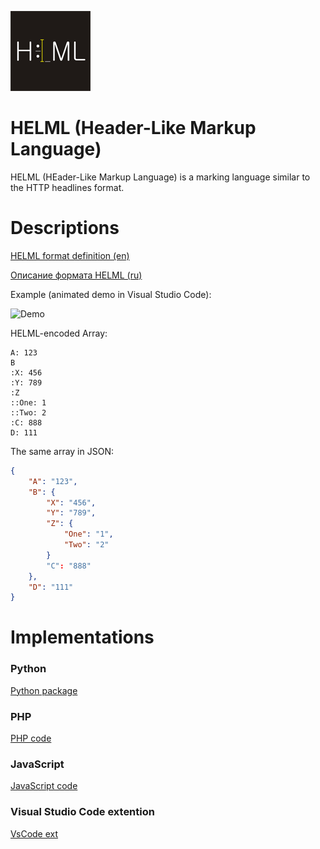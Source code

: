 
![helml-logo](https://github.com/dynoser/HELML/raw/master/logo/icon.png)

# HELML (Header-Like Markup Language)

HELML (HEader-Like Markup Language) is a marking language similar to the HTTP headlines format.

# Descriptions

[HELML format definition (en)](https://github.com/dynoser/HELML/blob/master/docs/README-HELML_en.md)

[Описание формата HELML (ru)](https://github.com/dynoser/HELML/blob/master/docs/README-HELML_ru.md)


Example (animated demo in Visual Studio Code):

![Demo](https://i.imgur.com/WyGbJmO.gif)

HELML-encoded Array:
```console
A: 123
B
:X: 456
:Y: 789
:Z
::One: 1
::Two: 2
:C: 888
D: 111
```
The same array in JSON:
```json
{
    "A": "123",
    "B": {
        "X": "456",
        "Y": "789",
        "Z": {
            "One": "1",
            "Two": "2"
        }
        "C": "888"
    },
    "D": "111"
}
```



# Implementations

### Python

[Python package](https://github.com/dynoser/HELML/tree/master/Python)

### PHP

[PHP code](https://github.com/dynoser/phpHELML/)

### JavaScript

[JavaScript code](https://github.com/dynoser/HELML/tree/master/JavaScript)


### Visual Studio Code extention

[VsCode ext](https://github.com/dynoser/HELML/tree/master/helml-vscode-plugin)
